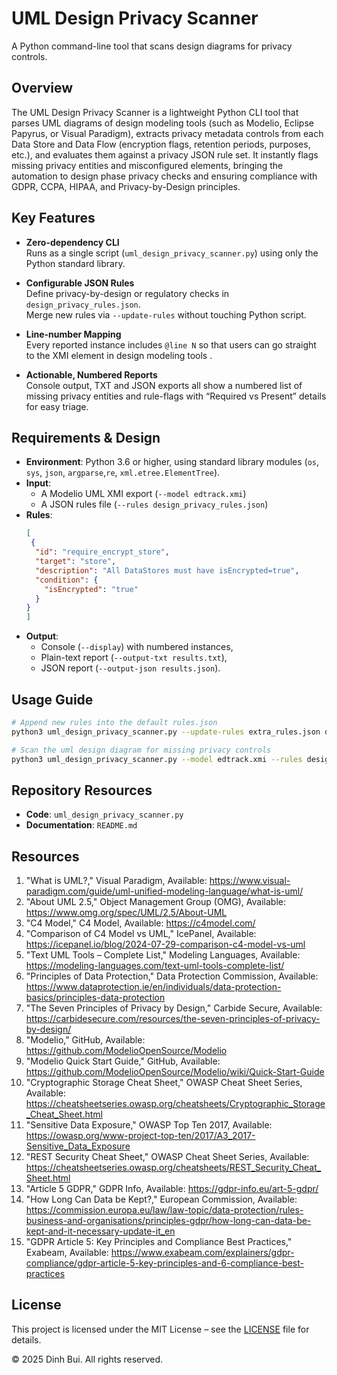 # UML Design Privacy Scanner
A Python command-line tool that scans design diagrams for privacy controls.

## Overview

The UML Design Privacy Scanner is a lightweight Python CLI tool that parses UML diagrams of design modeling tools (such as Modelio, Eclipse Papyrus, or Visual Paradigm), extracts privacy metadata controls from each Data Store and Data Flow (encryption flags, retention periods, purposes, etc.), and evaluates them against a privacy JSON rule set. It instantly flags missing privacy entities and misconfigured elements, bringing the automation to design phase privacy checks and ensuring compliance with GDPR, CCPA, HIPAA, and Privacy-by-Design principles.


## Key Features

- **Zero-dependency CLI**  
  Runs as a single script (`uml_design_privacy_scanner.py`) using only the Python standard library.

- **Configurable JSON Rules**  
  Define privacy-by-design or regulatory checks in `design_privacy_rules.json`.  
  Merge new rules via `--update-rules` without touching Python script.

- **Line-number Mapping**  
  Every reported instance includes `@line N` so that users can go straight to the XMI element in design modeling tools .

- **Actionable, Numbered Reports**  
  Console output, TXT and JSON exports all show a numbered list of missing privacy entities and rule-flags with “Required vs Present” details for easy triage.

## Requirements & Design

- **Environment**:  Python 3.6 or higher, using standard library modules (`os`, `sys`, `json`, `argparse`,`re`, `xml.etree.ElementTree`).
- **Input**:  
  - A Modelio UML XMI export (`--model edtrack.xmi`)  
  - A JSON rules file (`--rules design_privacy_rules.json`)  
- **Rules**: 
  ```json
  [
   {
    "id": "require_encrypt_store",
    "target": "store",
    "description": "All DataStores must have isEncrypted=true",
    "condition": {
      "isEncrypted": "true"
    }
  }
  ]
  ```
- **Output**:
  - Console (`--display`) with numbered instances,
  - Plain-text report (`--output-txt results.txt`),
  - JSON report (`--output-json results.json`).

## Usage Guide
```bash
# Append new rules into the default rules.json
python3 uml_design_privacy_scanner.py --update-rules extra_rules.json design_privacy_rules.json 

# Scan the uml design diagram for missing privacy controls
python3 uml_design_privacy_scanner.py --model edtrack.xmi --rules design_privacy_rules.json --display --output-json results.json --output-txt  results.txt
```
## Repository Resources

* **Code**: `uml_design_privacy_scanner.py`
* **Documentation**: `README.md`

## Resources

1.	"What is UML?," Visual Paradigm, Available:
https://www.visual-paradigm.com/guide/uml-unified-modeling-language/what-is-uml/
2.	"About UML 2.5," Object Management Group (OMG), Available:
https://www.omg.org/spec/UML/2.5/About-UML
3.	"C4 Model," C4 Model, Available:
https://c4model.com/
4.	"Comparison of C4 Model vs UML," IcePanel, Available:
https://icepanel.io/blog/2024-07-29-comparison-c4-model-vs-uml
5.	"Text UML Tools – Complete List," Modeling Languages, Available:
https://modeling-languages.com/text-uml-tools-complete-list/
6.	"Principles of Data Protection," Data Protection Commission, Available:
https://www.dataprotection.ie/en/individuals/data-protection-basics/principles-data-protection
7.	"The Seven Principles of Privacy by Design," Carbide Secure, Available:
https://carbidesecure.com/resources/the-seven-principles-of-privacy-by-design/
8.	"Modelio," GitHub, Available:
https://github.com/ModelioOpenSource/Modelio
9.	"Modelio Quick Start Guide," GitHub, Available:
https://github.com/ModelioOpenSource/Modelio/wiki/Quick-Start-Guide
10.	"Cryptographic Storage Cheat Sheet," OWASP Cheat Sheet Series, Available:
https://cheatsheetseries.owasp.org/cheatsheets/Cryptographic_Storage_Cheat_Sheet.html
11.	"Sensitive Data Exposure," OWASP Top Ten 2017, Available:
https://owasp.org/www-project-top-ten/2017/A3_2017-Sensitive_Data_Exposure
12.	"REST Security Cheat Sheet," OWASP Cheat Sheet Series, Available:
https://cheatsheetseries.owasp.org/cheatsheets/REST_Security_Cheat_Sheet.html
13.	"Article 5 GDPR," GDPR Info, Available:
https://gdpr-info.eu/art-5-gdpr/
14.	"How Long Can Data be Kept?," European Commission, Available:
https://commission.europa.eu/law/law-topic/data-protection/rules-business-and-organisations/principles-gdpr/how-long-can-data-be-kept-and-it-necessary-update-it_en
15.	"GDPR Article 5: Key Principles and Compliance Best Practices," Exabeam, Available:
https://www.exabeam.com/explainers/gdpr-compliance/gdpr-article-5-key-principles-and-6-compliance-best-practices


## License

This project is licensed under the MIT License – see the [LICENSE](LICENSE) file for details.  

© 2025 Dinh Bui. All rights reserved.